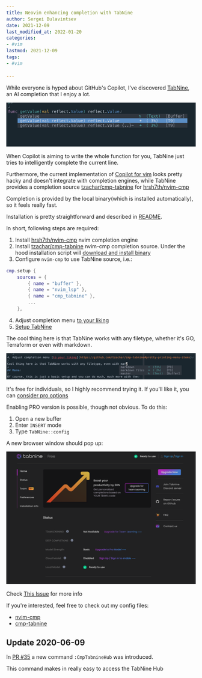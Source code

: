 ```yaml
---
title: Neovim enhancing completion with TabNine
author: Sergei Bulavintsev
date: 2021-12-09
last_modified_at: 2022-01-20
categories: 
- #vim
lastmod: 2021-12-09
tags:
- #vim

---
```


While everyone is hyped about GitHub's Copilot, I've discovered
[TabNine](https://www.tabnine.com/), an AI completion that I enjoy a lot.

![tabnine-go](/assets/images/tabnine-go.png)

When Copilot is aiming to write the whole function for you, TabNine just
tries to intelligently complete the current line.

Furthermore, the current implementation of
[Copilot for vim](https://github.com/github/copilot.vim) looks pretty hacky and
doesn't integrate with completion engines, while TabNine provides a completion
source [tzachar/cmp-tabnine](https://github.com/tzachar/cmp-tabnine) for
[hrsh7th/nvim-cmp](https://github.com/hrsh7th/nvim-cmp)

Completion is provided by the local binary(which is installed automatically),
so it feels really fast. 

Installation is pretty straightforward and described in
[README](https://github.com/tzachar/cmp-tabnine#install).

In short, following steps are required:
1. Install [hrsh7th/nvim-cmp](https://github.com/hrsh7th/nvim-cmp) nvim
   completion engine
2. Install [tzachar/cmp-tabnine](https://github.com/tzachar/cmp-tabnine)
   nvim-cmp completion source. Under the hood installation script will
   [download and install binary](https://github.com/tzachar/cmp-tabnine/blob/main/install.sh#L28)
3. Configure `nvim-cmp` to use TabNine source, i.e.:
```lua
cmp.setup {
    sources = {
        { name = "buffer" },
        { name = "nvim_lsp" },
        { name = "cmp_tabnine" },
        ...
    },
```
4. Adjust completion menu [to your liking](https://github.com/tzachar/cmp-tabnine#pretty-printing-menu-items)
5. [Setup TabNine](https://github.com/tzachar/cmp-tabnine#setup)

The cool thing here is that TabNine works with any filetype, whether it's GO,
Terraform or even with markdown.

![tabnine-markdown](/assets/images/tabnine-markdown.png)

It's free for individuals, so I highly recommend trying it. If you'll like it,
you can [consider pro options](https://www.tabnine.com/pricing)

Enabling PRO version is possible, though not obvious. To do this:
1. Open a new buffer
2. Enter `INSERT` mode
3. Type `TabNine::config`

A new browser window should pop up:

![tabnine-upgrade](/assets/images/tabnine-upgrade.png)

Check [This Issue](https://github.com/tzachar/cmp-tabnine/issues/12) for more info

If you're interested, feel free to check out my config files:
- [nvim-cmp](https://github.com/sbulav/dotfiles/blob/0dabd397ca572f4a4e354fac5f0e161936c189df/nvim/lua/config/cmp.lua#L42)
- [cmp-tabnine](https://github.com/sbulav/dotfiles/blob/0dabd397ca572f4a4e354fac5f0e161936c189df/nvim/lua/config/cmp_tabnine.lua#L6)


## Update 2020-06-09

In [PR #35](https://github.com/tzachar/cmp-tabnine/pull/35) a new command
`:CmpTabnineHub` was introduced.

This command makes in really easy to access the TabNine Hub
